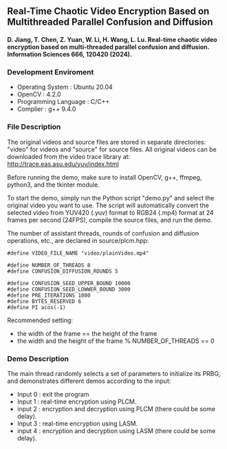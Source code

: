 ## Real-Time Chaotic Video Encryption Based on Multithreaded Parallel Confusion and Diffusion

#### D. Jiang, T. Chen, Z. Yuan, W. Li, H. Wang, L. Lu. Real-time chaotic video encryption based on multi-threaded parallel confusion and diffusion. Information Sciences 666, 120420 (2024).

### Development Enviroment

* Operating System : Ubuntu 20.04
* OpenCV : 4.2.0
* Programming Language : C/C++
* Complier : g++ 9.4.0

### File Description

The original videos and source files are stored in separate directories: "video" for videos and "source" for source files. All original videos can be downloaded from the video trace library at: http://trace.eas.asu.edu/yuv/index.html

Before running the demo, make sure to install OpenCV, g++, ffmpeg, python3, and the tkinter module.

To start the demo, simply run the Python script "demo.py" and select the original video you want to use. The script will automatically convert the selected video from YUV420 (.yuv) format to RGB24 (.mp4) format at 24 frames per second (24FPS), compile the source files,  and run the demo.

The number of assistant threads, rounds of confusion and diffusion operations, etc., are declared in source/plcm.hpp:

```
#define VIDEO_FILE_NAME "video/plainVideo.mp4"

#define NUMBER_OF_THREADS 8
#define CONFUSION_DIFFUSION_ROUNDS 5

#define CONFUSION_SEED_UPPER_BOUND 10000
#define CONFUSION_SEED_LOWWER_BOUND 3000
#define PRE_ITERATIONS 1000
#define BYTES_RESERVED 6
#define PI acos(-1)
```

Recommended setting:

* the width of the frame == the height of the frame
* the width and the height of the frame % NUMBER_OF_THREADS == 0


### Demo Description
The main thread randomly selects a set of parameters to initialize its PRBG, and demonstrates different demos according to the input:

* Input 0 : exit the program
* Input 1 : real-time encryption using PLCM.
* input 2 : encryption and decryption using PLCM (there could be some delay).
* Input 3 : real-time encryption using LASM.
* input 4 : encryption and decryption using LASM (there could be some delay).

